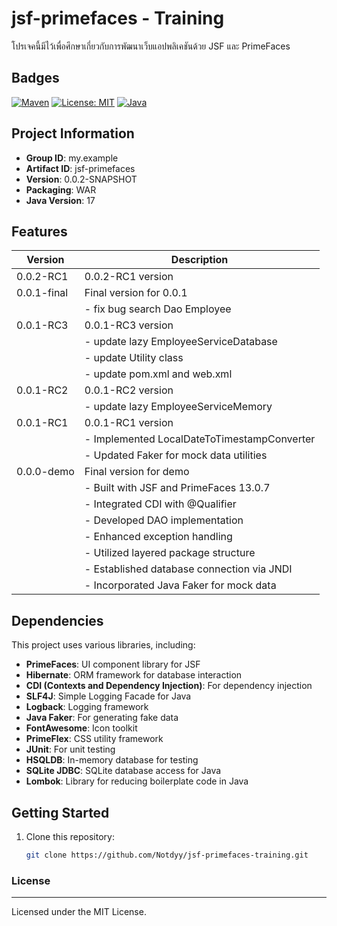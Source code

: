 # jsf-primefaces - Training

โปรเจคนี้มีไว้เพื่อศึกษาเกี่ยวกับการพัฒนาเว็บแอปพลิเคชันด้วย JSF และ PrimeFaces

## Badges
[![Maven](https://img.shields.io/maven-central/v/org.primefaces/primefaces/13.0.7.svg)](https://repo.maven.apache.org/maven2/org/primefaces/primefaces/13.0.7/)
[![License: MIT](https://img.shields.io/badge/License-MIT-yellow.svg)](https://opensource.org/licenses/MIT)
[![Java](https://img.shields.io/badge/Java-1.8-brightgreen.svg)](https://www.oracle.com/java/technologies/javase/javase8-archive-downloads.html)


## Project Information
- **Group ID**: my.example
- **Artifact ID**: jsf-primefaces
- **Version**: 0.0.2-SNAPSHOT
- **Packaging**: WAR
- **Java Version**: 17

## Features
| Version     | Description                          	   |
|-------------|--------------------------------------------|
| 0.0.2-RC1   | 0.0.2-RC1 version               	   		   |
| 0.0.1-final | Final version for 0.0.1                	   |
|             | - fix bug search Dao	Employee				   |
| 0.0.1-RC3   | 0.0.1-RC3 version                          |
|             | - update lazy EmployeeServiceDatabase	   |
|             | - update Utility class					   |
|             | - update pom.xml and web.xml				   |
| 0.0.1-RC2   | 0.0.1-RC2 version                          |
|             | - update lazy EmployeeServiceMemory		   |
| 0.0.1-RC1   | 0.0.1-RC1 version                          |
|             | - Implemented LocalDateToTimestampConverter|
|             | - Updated Faker for mock data utilities    |
| 0.0.0-demo  | Final version for demo                     |
|             | - Built with JSF and PrimeFaces 13.0.7     |
|             | - Integrated CDI with @Qualifier      	   |
|             | - Developed DAO implementation             |
|             | - Enhanced exception handling              |
|             | - Utilized layered package structure   	   |
|             | - Established database connection via JNDI |
|             | - Incorporated Java Faker for mock data    |


## Dependencies
This project uses various libraries, including:

- **PrimeFaces**: UI component library for JSF
- **Hibernate**: ORM framework for database interaction
- **CDI (Contexts and Dependency Injection)**: For dependency injection
- **SLF4J**: Simple Logging Facade for Java
- **Logback**: Logging framework
- **Java Faker**: For generating fake data
- **FontAwesome**: Icon toolkit
- **PrimeFlex**: CSS utility framework
- **JUnit**: For unit testing
- **HSQLDB**: In-memory database for testing
- **SQLite JDBC**: SQLite database access for Java
- **Lombok**: Library for reducing boilerplate code in Java


## Getting Started
1. Clone this repository:
   ```bash
   git clone https://github.com/Notdyy/jsf-primefaces-training.git
   
### License
***
Licensed under the MIT License.
